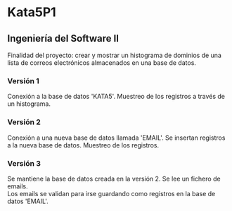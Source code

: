 # Kata5P1
## Ingeniería del Software II
Finalidad del proyecto: crear y mostrar un histograma de dominios de una lista de correos electrónicos almacenados en una base de datos.

### Versión 1
Conexión a la base de datos 'KATA5'. Muestreo de los registros a través de un histograma.

### Versión 2 
Conexión a una nueva base de datos llamada 'EMAIL'. Se insertan registros a la nueva base de datos. Muestreo de los registros.

### Versión 3
Se mantiene la base de datos creada en la versión 2. Se lee un fichero de emails.
<br />Los emails se validan para irse guardando como registros en la base de datos 'EMAIL'.
